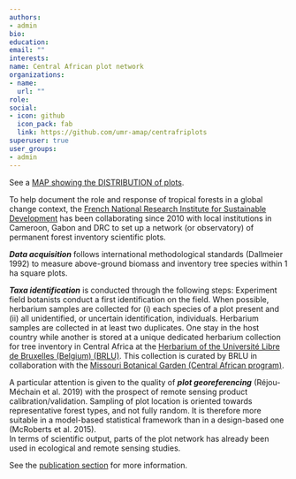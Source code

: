 ```yaml
---
authors:
- admin
bio: 
education:
email: ""
interests:
name: Central African plot network
organizations:
- name:
  url: ""
role: 
social:
- icon: github
  icon_pack: fab
  link: https://github.com/umr-amap/centrafriplots
superuser: true
user_groups:
- admin
---
```



See a [MAP showing the DISTRIBUTION of plots](https://central-african-plot-network.netlify.app/map/).


To help document the role and response of tropical forests in a global change context, the [French National Research Institute for Sustainable Development](https://en.ird.fr/) has been collaborating since 2010 with local institutions in Cameroon, Gabon and DRC to set up a network (or observatory) of permanent forest inventory scientific plots. 

  
*__Data acquisition__* follows international methodological standards (Dallmeier 1992) to measure above-ground biomass and inventory tree species within 1 ha square plots. 

   
*__Taxa identification__* is conducted through the following steps:
Experiment field botanists conduct a first identification on the field. When possible, herbarium samples are collected for (i) each species of a plot present and (ii) all unidentified, or uncertain identification, individuals.
Herbarium samples are collected in at least two duplicates. One stay in the host country while another is stored at a unique dedicated herbarium collection for tree inventory in Central Africa at the [Herbarium of the Université Libre de Bruxelles (Belgium) (BRLU)](https://herbarium.ulb.ac.be/). This collection is curated by BRLU in collaboration with the [Missouri Botanical Garden (Central African program)](http://www.missouribotanicalgarden.org/plant-science/plant-science/africa.aspx).

  
A particular attention is given to the quality of *__plot georeferencing__* (Réjou-Méchain et al. 2019) with the prospect of remote sensing product calibration/validation. Sampling of plot location is oriented towards representative forest types, and not fully random. It is therefore more suitable in a model-based statistical framework than in a design-based one (McRoberts et al. 2015).  
In terms of scientific output, parts of the plot network has already been used in ecological and remote sensing studies.   

See the [publication section](https://central-african-plot-network.netlify.app/publication/) for more information.





